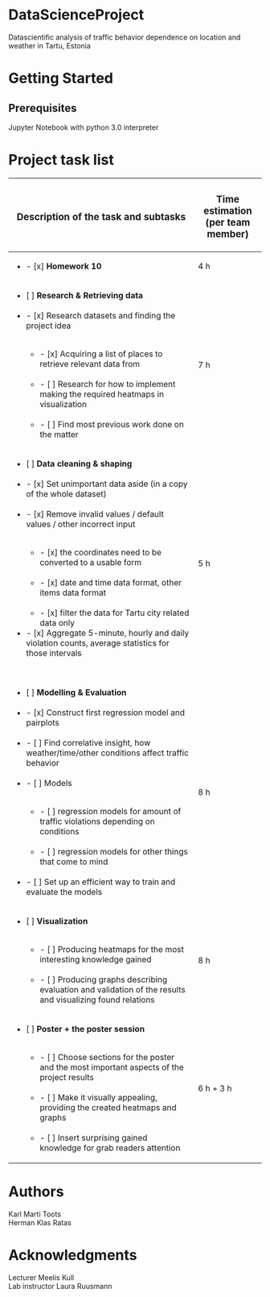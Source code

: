 # DataScienceProject 
Datascientific analysis of traffic behavior dependence on location and weather in Tartu, Estonia

# Getting Started

## Prerequisites

Jupyter Notebook with python 3.0 interpreter

# Project task list
| <h3> Description of the task and subtasks </h3> | <h3> Time estimation <br> (per team member) </h3> |
------------ | -------------
| <ul><li>- [x] **Homework 10** </li></ul> | 4 h |
| <ul><li> [ ] **Research & Retrieving data** </li><br> <li>- [x] Research datasets and finding the project idea </li><br> <ul><li>- [x] Acquiring a list of places to retrieve relevant data from </li><br> <li>- [ ] Research for how to implement making the required heatmaps in visualization </li><br> <li>- [ ] Find most previous work done on the matter </li></ul></ul> | 7 h |
| <ul><li> [ ] **Data cleaning & shaping** </li><br> <li>- [x] Set unimportant data aside (in a copy of the whole dataset) </li><br> <li>- [x] Remove invalid values / default values / other incorrect input </li><br> <ul><li>- [x] the coordinates need to be converted to a usable form </li><br> <li>- [x] date and time data format, other items data format </li><br> <li>- [x] filter the data for Tartu city related data only </li></ul> <li>- [x] Aggregate 5-minute, hourly and daily violation counts, average statistics for those intervals </li><br></ul> | 5 h |
| <ul><li> [ ] **Modelling & Evaluation** </li><br> <li>- [x] Construct first regression model and pairplots </li><br> <li>- [ ] Find correlative insight, how weather/time/other conditions affect traffic behavior </li><br> <li>- [ ] Models </li><br> <ul><li>- [ ] regression models for amount of traffic violations depending on conditions </li><br> <li>- [ ] regression models for other things that come to mind </li></ul><br> <li>- [ ] Set up an efficient way to train and evaluate the models </li></ul> | 8 h |
| <ul><li> [ ] **Visualization** </li><br> <ul><li>- [ ] Producing heatmaps for the most interesting knowledge gained  </li><br> <li>- [ ] Producing graphs describing evaluation and validation of the results and visualizing found relations </li></ul></ul> | 8 h |
| <ul><li> [ ] **Poster + the poster session** </li><br> <ul><li>- [ ] Choose sections for the poster and the most important aspects of the project results  </li><br> <li>- [ ] Make it visually appealing, providing the created heatmaps and graphs </li><br> <li>- [ ] Insert surprising gained knowledge for grab readers attention </li></ul></ul> | 6 h + 3 h |

# Authors
Karl Marti Toots<br>
Herman Klas Ratas

# Acknowledgments
Lecturer Meelis Kull<br>
Lab instructor Laura Ruusmann
